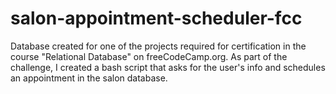 # salon-appointment-scheduler-fcc
Database created for one of the projects required for certification in the course "Relational Database" on freeCodeCamp.org. As part of the challenge, I created a bash script that asks for the user's info and schedules an appointment in the salon database.
